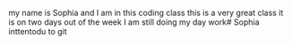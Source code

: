 my name is Sophia and I am in this coding class
this is a very great class
it is on two days out of the week
I am still doing my day work# Sophia
inttentodu to git
